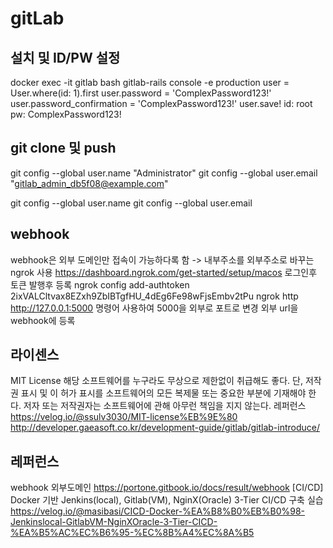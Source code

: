# gitLab

## 설치 및 ID/PW 설정
docker exec -it gitlab bash
gitlab-rails console -e production
user = User.where(id: 1).first
user.password = 'ComplexPassword123!'
user.password_confirmation = 'ComplexPassword123!'
user.save!
id: root
pw: ComplexPassword123! 


## git clone 및 push
git config --global user.name "Administrator"
git config --global user.email "gitlab_admin_db5f08@example.com"

git config --global user.name
git config --global user.email

## webhook 
webhook은 외부 도메인만 접속이 가능하다록 함 -> 내부주소를 외부주소로 바꾸는 ngrok 사용
https://dashboard.ngrok.com/get-started/setup/macos
로그인후 토큰 발행후 등록
ngrok config add-authtoken 2ixVALCltvax8EZxh9ZbIBTgfHU_4dEg6Fe98wFjsEmbv2tPu
ngrok http http://127.0.0.1:5000 명령어 사용하여 5000을 외부로 포트로 변경 
외부 url을 webhook에 등록


## 라이센스
MIT License
해당 소프트웨어를 누구라도 무상으로 제한없이 취급해도 좋다.
단, 저작권 표시 및 이 허가 표시를 소프트웨어의 모든 복제물 또는 중요한 부분에 기재해야 한다.
저자 또는 저작권자는 소프트웨어에 관해 아무런 책임을 지지 않는다.
레퍼런스
https://velog.io/@ssulv3030/MIT-license%EB%9E%80
http://developer.gaeasoft.co.kr/development-guide/gitlab/gitlab-introduce/


## 레퍼런스 
webhook 외부도메인
https://portone.gitbook.io/docs/result/webhook
[CI/CD] Docker 기반 Jenkins(local), Gitlab(VM), NginX(Oracle) 3-Tier CI/CD 구축 실습
https://velog.io/@masibasi/CICD-Docker-%EA%B8%B0%EB%B0%98-Jenkinslocal-GitlabVM-NginXOracle-3-Tier-CICD-%EA%B5%AC%EC%B6%95-%EC%8B%A4%EC%8A%B5
